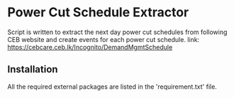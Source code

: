 # Power Cut Schedule Extractor
Script is written to extract the next day power cut schedules from following CEB website and create events for each power cut schedule.
link: https://cebcare.ceb.lk/Incognito/DemandMgmtSchedule

## Installation
All the required external packages are listed in the 'requirement.txt' file.
